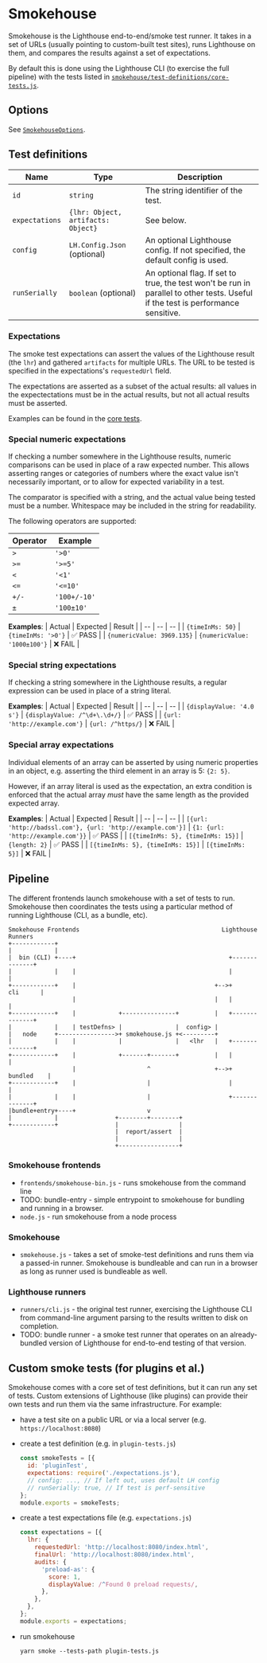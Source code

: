 # Smokehouse

Smokehouse is the Lighthouse end-to-end/smoke test runner. It takes in a set of URLs (usually pointing to custom-built test sites), runs Lighthouse on them, and compares the results against a set of expectations.

By default this is done using the Lighthouse CLI (to exercise the full pipeline) with the tests listed in [`smokehouse/test-definitions/core-tests.js`](./test-definitions/core-tests.js).

## Options

See [`SmokehouseOptions`](https://github.com/GoogleChrome/lighthouse/blob/master/lighthouse-cli/test/smokehouse/smokehouse.js#L23).

## Test definitions

| Name           | Type                               | Description                                                                                                                      |
| -------------- | ---------------------------------- | -------------------------------------------------------------------------------------------------------------------------------- |
| `id`           | `string`                           | The string identifier of the test.                                                                                               |
| `expectations` | `{lhr: Object, artifacts: Object}` | See below.                                                                                                                       |
| `config`       | `LH.Config.Json` (optional)        | An optional Lighthouse config. If not specified, the default config is used.                                                     |
| `runSerially`  | `boolean` (optional)               | An optional flag. If set to true, the test won't be run in parallel to other tests. Useful if the test is performance sensitive. |

### Expectations

The smoke test expectations can assert the values of the Lighthouse result (the `lhr`) and gathered `artifacts` for multiple URLs. The URL to be tested is specified in the expectations's `requestedUrl` field.

The expectations are asserted as a subset of the actual results: all values in the expectectations must be in the actual results, but not all actual results must be asserted.

Examples can be found in the [core tests](./test-definitions/).

### Special numeric expectations

If checking a number somewhere in the Lighthouse results, numeric comparisons can be used in place of a raw expected number. This allows asserting ranges or categories of numbers where the exact value isn't necessarily important, or to allow for expected variability in a test.

The comparator is specified with a string, and the actual value being tested must be a number. Whitespace may be included in the string for readability.

The following operators are supported:

| Operator | Example      |
| -------- | ------------ |
| `>`      | `'>0'`       |
| `>=`     | `'>=5'`      |
| `<`      | `'<1'`       |
| `<=`     | `'<=10'`     |
| `+/-`    | `'100+/-10'` |
| `±`      | `'100±10'`   |

**Examples**:
| Actual | Expected | Result |
| -- | -- | -- |
| `{timeInMs: 50}` | `{timeInMs: '>0'}` | ✅ PASS |
| `{numericValue: 3969.135}` | `{numericValue: '1000±100'}` | ❌ FAIL |

### Special string expectations

If checking a string somewhere in the Lighthouse results, a regular expression can be used in place of a string literal.

**Examples**:
| Actual | Expected | Result |
| -- | -- | -- |
| `{displayValue: '4.0 s'}` | `{displayValue: /^\d+\.\d+/}` | ✅ PASS |
| `{url: 'http://example.com'}` | `{url: /^https/}` | ❌ FAIL |

### Special array expectations

Individual elements of an array can be asserted by using numeric properties in an object, e.g. asserting the third element in an array is 5: `{2: 5}`.

However, if an array literal is used as the expectation, an extra condition is enforced that the actual array _must_ have the same length as the provided expected array.

**Examples**:
| Actual | Expected | Result |
| -- | -- | -- |
| `[{url: 'http://badssl.com'}, {url: 'http://example.com'}]` | `{1: {url: 'http://example.com'}}` | ✅ PASS |
| `[{timeInMs: 5}, {timeInMs: 15}]` | `{length: 2}` | ✅ PASS |
| `[{timeInMs: 5}, {timeInMs: 15}]` | `[{timeInMs: 5}]` | ❌ FAIL |

## Pipeline

The different frontends launch smokehouse with a set of tests to run. Smokehouse then coordinates the tests using a particular method of running Lighthouse (CLI, as a bundle, etc).

```
Smokehouse Frontends                                        Lighthouse Runners
+------------+
|            |
|  bin (CLI) +----+                                           +--------------+
|            |    |                                           |              |
+------------+    |                                       +-->+     cli      |
                  |                                       |   |              |
+------------+    |            +---------------+          |   +--------------+
|            |    | testDefns> |               |  config> |
|   node     +---------------->+ smokehouse.js +<---------+
|            |    |            |               |   <lhr   |   +--------------+
+------------+    |            +-------+-------+          |   |              |
                  |                    ^                  +-->+   bundled    |
+------------+    |                    |                      |              |
|            |    |                    |                      +--------------+
|bundle+entry+----+                    v
|            |                +--------+--------+
+------------+                |                 |
                              |  report/assert  |
                              |                 |
                              +-----------------+
```

### Smokehouse frontends

- `frontends/smokehouse-bin.js` - runs smokehouse from the command line
- TODO: bundle-entry - simple entrypoint to smokehouse for bundling and running in a browser.
- `node.js` - run smokehouse from a node process

### Smokehouse

- `smokehouse.js` - takes a set of smoke-test definitions and runs them via a passed-in runner. Smokehouse is bundleable and can run in a browser as long as runner used is bundleable as well.

### Lighthouse runners

- `runners/cli.js` - the original test runner, exercising the Lighthouse CLI from command-line argument parsing to the results written to disk on completion.
- TODO: bundle runner - a smoke test runner that operates on an already-bundled version of Lighthouse for end-to-end testing of that version.

## Custom smoke tests (for plugins et al.)

Smokehouse comes with a core set of test definitions, but it can run any set of tests. Custom extensions of Lighthouse (like plugins) can provide their own tests and run them via the same infrastructure. For example:

- have a test site on a public URL or via a local server (e.g. `https://localhost:8080`)
- create a test definition (e.g. in `plugin-tests.js`)
  ```js
  const smokeTests = [{
    id: 'pluginTest',
    expectations: require('./expectations.js'),
    // config: ..., // If left out, uses default LH config
    // runSerially: true, // If test is perf-sensitive
  };
  module.exports = smokeTests;
  ```
- create a test expectations file (e.g. `expectations.js`)
  ```js
  const expectations = [{
    lhr: {
      requestedUrl: 'http://localhost:8080/index.html',
      finalUrl: 'http://localhost:8080/index.html',
      audits: {
        'preload-as': {
          score: 1,
          displayValue: /^Found 0 preload requests/,
        },
      },
    },
  };
  module.exports = expectations;
  ```
- run smokehouse

  `yarn smoke --tests-path plugin-tests.js`
